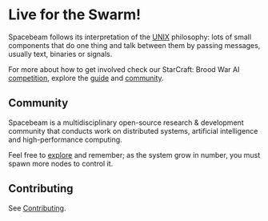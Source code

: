 # Live for the Swarm!
Spacebeam follows its interpretation of the [UNIX](http://www.catb.org/esr/writings/taoup/html/ch01s06.html) philosophy: lots of small components that do one thing and talk between them by passing messages, usually text, binaries or signals.

For more about how to get involved check our StarCraft: Brood War AI [competition](https://torchup.org), explore the [guide](https://github.com/spacebeam/guide/wiki) and [community](https://spacebeam.org).

## Community
Spacebeam is a multidisciplinary open-source research & development community that conducts work on distributed systems, artificial intelligence and high-performance computing.

Feel free to [explore](https://github.com/spacebeam) and remember; as the system grow in number, you must spawn more nodes to control it.

## Contributing

See [Contributing](CONTRIBUTING.md).
